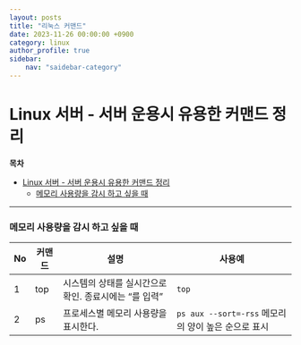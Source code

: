 ```yaml
---
layout: posts
title: "리눅스 커맨드"
date: 2023-11-26 00:00:00 +0900
category: linux
author_profile: true
sidebar:
    nav: "saidebar-category"
---
```


# Linux 서버 - 서버 운용시 유용한 커맨드 정리

**목차**

- [Linux 서버 - 서버 운용시 유용한 커맨드 정리](#linux-서버---서버-운용시-유용한-커맨드-정리)
    - [메모리 사용량을 감시 하고 싶을 때](#메모리-사용량을-감시-하고-싶을-때)

---

### 메모리 사용량을 감시 하고 싶을 때

|No|커맨드|설명|사용예|
| --- | --- | --- | --- |
|1|top|시스템의 상태를 실시간으로 확인. 종료시에는 <q>를 입력|`top`|
|2|ps|프로세스별 메모리 사용량을 표시한다.|`ps aux --sort=-rss` 메모리의 양이 높은 순으로 표시|